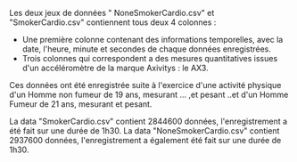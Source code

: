 
Les deux jeux de données " NoneSmokerCardio.csv" et "SmokerCardio.csv" contiennent tous deux 4 colonnes : 

- Une première colonne contenant des informations temporelles, avec la date, l'heure, minute et secondes de chaque données enregistrées.
- Trois colonnes qui correspondent a des mesures quantitatives issues d'un accéléromètre de la marque Axivitys :  le AX3. 

Ces données ont été enregistrée suite à l'exercice d'une activité physique d'un Homme non fumeur de 19 ans, mesurant ... ,et pesant ..et d'un Homme Fumeur de 21 ans, mesurant et pesant. 

La data "SmokerCardio.csv" contient 2844600 données, l'enregistrement a été fait sur une durée de 1h30. 
La data "NoneSmokerCardio.csv" contient 2937600 données, l'enregistrement a également été fait sur une durée de 1h30.